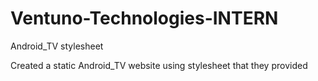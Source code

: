 # Ventuno-Technologies-INTERN
Android_TV stylesheet


Created a static Android_TV website using stylesheet that they provided
